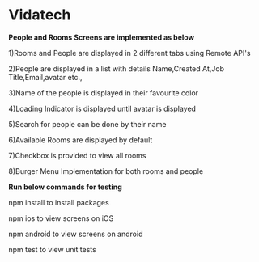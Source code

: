 # Vidatech

<b>People and Rooms Screens are implemented as below</b>

1)Rooms and People are displayed in 2 different tabs using Remote API's

2)People are displayed in a list with details Name,Created At,Job Title,Email,avatar etc.,

3)Name of the people is displayed in their favourite color

4)Loading Indicator is displayed until avatar is displayed

5)Search for people can be done by their name 

6)Available Rooms are displayed by default

7)Checkbox is provided to view all rooms

8)Burger Menu Implementation for both rooms and people


<b>Run below commands for testing</b>

npm install to install packages

npm ios to view screens on iOS

npm android to view screens on android

npm test to view unit tests

